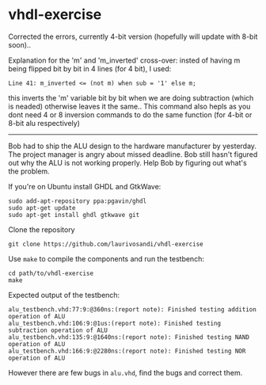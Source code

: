 # vhdl-exercise

Corrected the errors, currently 4-bit version (hopefully will update with 8-bit soon).. 

Explanation for the 'm' and 'm_inverted' cross-over:
insted of having m being flipped bit by bit in 4 lines (for 4 bit), I used:
```
Line 41: m_inverted <= (not m) when sub = '1' else m;
```

this inverts the 'm' variable bit by bit when we are doing subtraction (which is neaded) otherwise leaves it the same.. 
This command also hepls as you dont need 4 or 8 inversion commands to do the same function (for 4-bit or 8-bit alu respectively)
____
Bob had to ship the ALU design to the hardware manufacturer by yesterday.
The project manager is angry about missed deadline.
Bob still hasn't figured out why the ALU is not working properly.
Help Bob by figuring out what's the problem. 

If you're on Ubuntu install GHDL and GtkWave:

```
sudo add-apt-repository ppa:pgavin/ghdl
sudo apt-get update
sudo apt-get install ghdl gtkwave git
```

Clone the repository

```
git clone https://github.com/laurivosandi/vhdl-exercise
```

Use ```make``` to compile the components and run the testbench:

```
cd path/to/vhdl-exercise
make
```

Expected output of the testbench:

```
alu_testbench.vhd:77:9:@360ns:(report note): Finished testing addition operation of ALU
alu_testbench.vhd:106:9:@1us:(report note): Finished testing subtraction operation of ALU
alu_testbench.vhd:135:9:@1640ns:(report note): Finished testing NAND operation of ALU
alu_testbench.vhd:166:9:@2280ns:(report note): Finished testing NOR operation of ALU
```

However there are few bugs in ```alu.vhd```, find the bugs and correct them.
